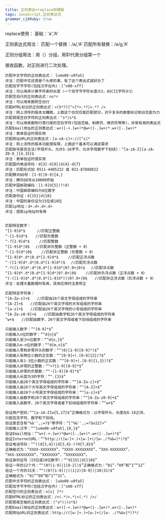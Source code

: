 ```yaml
---
title: 正则表达+replace和模板
tags: JavaScript,正则表达式
grammar_cjkRuby: true
---
```


replace使用：
基础：'a','A'

正则表达式用法：
匹配一个替换：/a/,'A'
匹配所有替换：/a/g,'A'

正则分组用法：用（）分组，用$1代表分组第一个

接收函数，对正则进行二次处理。

	匹配中文字符的正则表达式： [u4e00-u9fa5]
    评注：匹配中文还真是个头疼的事，有了这个表达式就好办了
    匹配双字节字符(包括汉字在内)：[^x00-xff]
    评注：可以用来计算字符串的长度（一个双字节字符长度计2，ASCII字符计1）
    匹配空白行的正则表达式：ns*r
    评注：可以用来删除空白行
    匹配HTML标记的正则表达式：<(S*?)[^>]*>.*?|<.*? />
    评注：网上流传的版本太糟糕，上面这个也仅仅能匹配部分，对于复杂的嵌套标记依旧无能为力
    匹配首尾空白字符的正则表达式：^s*|s*$
    评注：可以用来删除行首行尾的空白字符(包括空格、制表符、换页符等等)，非常有用的表达式
    匹配Email地址的正则表达式：w+([-+.]w+)*@w+([-.]w+)*.w+([-.]w+)*
    评注：表单验证时很实用
    匹配网址URL的正则表达式：[a-zA-z]+://[^s]*
    评注：网上流传的版本功能很有限，上面这个基本可以满足需求
    匹配帐号是否合法(字母开头，允许5-16字节，允许字母数字下划线)：^[a-zA-Z][a-zA-Z0-9_]{4,15}$
    评注：表单验证时很实用
    匹配国内电话号码：d{3}-d{8}|d{4}-d{7}
    评注：匹配形式如 0511-4405222 或 021-87888822
    匹配腾讯QQ号：[1-9][0-9]{4,}
    评注：腾讯QQ号从10000开始
    匹配中国邮政编码：[1-9]d{5}(?!d)
    评注：中国邮政编码为6位数字
    匹配身份证：d{15}|d{18}
    评注：中国的身份证为15位或18位
    匹配ip地址：d+.d+.d+.d+
    评注：提取ip地址时有用


    匹配特定数字：
    ^[1-9]d*$　 　 //匹配正整数
    ^-[1-9]d*$ 　 //匹配负整数
    ^-?[1-9]d*$　　 //匹配整数
    ^[1-9]d*|0$　 //匹配非负整数（正整数 + 0）
    ^-[1-9]d*|0$　　 //匹配非正整数（负整数 + 0）
    ^[1-9]d*.d*|0.d*[1-9]d*$　　 //匹配正浮点数
    ^-([1-9]d*.d*|0.d*[1-9]d*)$　 //匹配负浮点数
    ^-?([1-9]d*.d*|0.d*[1-9]d*|0?.0+|0)$　 //匹配浮点数
    ^[1-9]d*.d*|0.d*[1-9]d*|0?.0+|0$　　 //匹配非负浮点数（正浮点数 + 0）
    ^(-([1-9]d*.d*|0.d*[1-9]d*))|0?.0+|0$　　//匹配非正浮点数（负浮点数 + 0）
    评注：处理大量数据时有用，具体应用时注意修正

    匹配特定字符串：
    ^[A-Za-z]+$　　//匹配由26个英文字母组成的字符串
    ^[A-Z]+$　　//匹配由26个英文字母的大写组成的字符串
    ^[a-z]+$　　//匹配由26个英文字母的小写组成的字符串
    ^[A-Za-z0-9]+$　　//匹配由数字和26个英文字母组成的字符串
    ^w+$　　//匹配由数字、26个英文字母或者下划线组成的字符串

    只能输入数字：“^[0-9]*$”
    只能输入n位的数字：“^d{n}$”
    只能输入至少n位数字：“^d{n,}$”
    只能输入m-n位的数字：“^d{m,n}$”
    只能输入零和非零开头的数字：“^(0|[1-9][0-9]*)$”
    只能输入有两位小数的正实数：“^[0-9]+(.[0-9]{2})?$”
    只能输入有1-3位小数的正实数：“^[0-9]+(.[0-9]{1,3})?$”
    只能输入非零的正整数：“^+?[1-9][0-9]*$”
    只能输入非零的负整数：“^-[1-9][0-9]*$”
    只能输入长度为3的字符：“^.{3}$”
    只能输入由26个英文字母组成的字符串：“^[A-Za-z]+$”
    只能输入由26个大写英文字母组成的字符串：“^[A-Z]+$”
    只能输入由26个小写英文字母组成的字符串：“^[a-z]+$”
    只能输入由数字和26个英文字母组成的字符串：“^[A-Za-z0-9]+$”
    只能输入由数字、26个英文字母或者下划线组成的字符串：“^w+$”

    验证用户密码:“^[a-zA-Z]w{5,17}$”正确格式为：以字母开头，长度在6-18之间，
    只能包含字符、数字和下划线。
    验证是否含有^%&'',;=?$"等字符：“[^%&'',;=?$x22]+”
    只能输入汉字：“^[u4e00-u9fa5],{0,}$”
    验证Email地址：“^w+[-+.]w+)*@w+([-.]w+)*.w+([-.]w+)*$”
    验证InternetURL：“^http://([w-]+.)+[w-]+(/[w-./?%&=]*)?$”
    验证电话号码：“^((d{3,4})|d{3,4}-)?d{7,8}$”
    正确格式为：“XXXX-XXXXXXX”，“XXXX-XXXXXXXX”，“XXX-XXXXXXX”，
    “XXX-XXXXXXXX”，“XXXXXXX”，“XXXXXXXX”。
    验证身份证号（15位或18位数字）：“^d{15}|d{}18$”
    验证一年的12个月：“^(0?[1-9]|1[0-2])$”正确格式为：“01”-“09”和“1”“12”
    验证一个月的31天：“^((0?[1-9])|((1|2)[0-9])|30|31)$”
    正确格式为：“01”“09”和“1”“31”。
    匹配中文字符的正则表达式： [u4e00-u9fa5]
    匹配双字节字符(包括汉字在内)：[^x00-xff]
    匹配空行的正则表达式：n[s| ]*r
    匹配HTML标记的正则表达式：/<(.*)>.*|<(.*) />/
    匹配首尾空格的正则表达式：(^s*)|(s*$)
    匹配Email地址的正则表达式：w+([-+.]w+)*@w+([-.]w+)*.w+([-.]w+)*
    匹配网址URL的正则表达式：http://([w-]+.)+[w-]+(/[w- ./?%&=]*)?*/